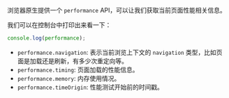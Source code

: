 浏览器原生提供一个 `performance` API，可以让我们获取当前页面性能相关信息。

我们可以在控制台中打印出来看一下：
```js
console.log(performance);
```

- `performance.navigation`: 表示当前浏览上下文的 `navigation` 类型，比如页面是加载还是刷新，有多少次重定向等。
- `performance.timing`: 页面加载的性能信息。
- `performance.memory`: 内存使用情况。
- `performance.timeOrigin`: 性能测试开始前的时间戳。